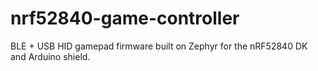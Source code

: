 # nrf52840-game-controller
BLE + USB HID gamepad firmware built on Zephyr for the nRF52840 DK and Arduino shield.
